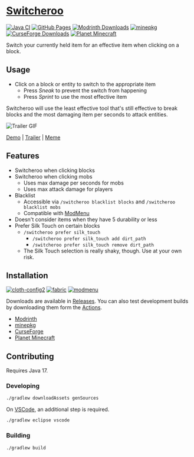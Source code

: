 # [Switcheroo](https://github.com/NatoBoram/switcheroo)

[![Java CI](https://github.com/NatoBoram/switcheroo/actions/workflows/gradle.yaml/badge.svg)](https://github.com/NatoBoram/switcheroo/actions/workflows/gradle.yaml)
[![GitHub Pages](https://github.com/NatoBoram/switcheroo/actions/workflows/github-pages.yaml/badge.svg)](https://github.com/NatoBoram/switcheroo/actions/workflows/github-pages.yaml)
[![Modrinth Downloads](https://img.shields.io/badge/dynamic/json?color=1bd96a&label=Modrinth&query=downloads&suffix=%20downloads&url=https%3A%2F%2Fapi.modrinth.com%2Fv2%2Fproject%2Fwq6HaMZG)](https://modrinth.com/mod/switcheroo)
[![minepkg](https://img.shields.io/badge/dynamic/json?color=ff9800&label=minepkg&query=stats.totalDownloads&suffix=%20downloads&url=https%3A%2F%2Fapi.preview.minepkg.io%2Fv1%2Fprojects%2Fswitcheroo)](https://preview.minepkg.io/projects/switcheroo)
[![CurseForge Downloads](https://img.shields.io/badge/dynamic/json?color=f16436&label=CurseForge&query=downloads.total&suffix=%20downloads&url=https%3A%2F%2Fapi.cfwidget.com%2F441128)](https://www.curseforge.com/minecraft/mc-mods/switcheroo)
[![Planet Minecraft](https://img.shields.io/badge/Planet%20Minecraft-download-3366cc)](https://www.planetminecraft.com/mod/switcheroo-5459816/)

Switch your currently held item for an effective item when clicking on a block.

## Usage

- Click on a block or entity to switch to the appropriate item
  - Press _Sneak_ to prevent the switch from happening
  - Press _Sprint_ to use the most effective item

Switcheroo will use the least effective tool that's still effective to break blocks and the most damaging item per seconds to attack entities.

![Trailer GIF](https://github.com/NatoBoram/switcheroo/assets/10495562/2a2b7471-272d-43b8-98a2-fca5f7291289)

[Demo](https://www.youtube.com/watch?v=JnvHyhDPlpY) | [Trailer](https://www.youtube.com/watch?v=SpE6-4D1x28) | [Meme](https://www.youtube.com/watch?v=2Wm2cTkdJzk)

## Features

- Switcheroo when clicking blocks
- Switcheroo when clicking mobs
  - Uses max damage per seconds for mobs
  - Uses max attack damage for players
- Blacklist
  - Accessible via `/switcheroo blacklist blocks` and `/switcheroo blacklist mobs`
  - Compatible with [ModMenu](https://github.com/TerraformersMC/ModMenu)
- Doesn't consider items when they have 5 durability or less
- Prefer Silk Touch on certain blocks
  - `/switcheroo prefer silk_touch`
    - `/switcheroo prefer silk_touch add dirt_path`
    - `/switcheroo prefer silk_touch remove dirt_path`
  - The Silk Touch selection is really shaky, though. Use at your own risk.

## Installation

[![cloth-config2](https://img.shields.io/badge/Cloth%20Config%20API-11.1.118-9cff55)](https://github.com/shedaniel/cloth-config)
[![fabric](https://img.shields.io/badge/Fabric%20API-0.92.0-dbd0b4)](https://github.com/FabricMC/fabric)
[![modmenu](https://img.shields.io/badge/Mod%20Menu-7.2.2-134bff)](https://github.com/TerraformersMC/ModMenu)

Downloads are available in [Releases](https://github.com/NatoBoram/switcheroo/releases). You can also test development builds by downloading them form the [Actions](https://github.com/NatoBoram/switcheroo/actions).

- [Modrinth](https://modrinth.com/mod/switcheroo)
- [minepkg](https://preview.minepkg.io/projects/switcheroo)
- [CurseForge](https://www.curseforge.com/minecraft/mc-mods/switcheroo)
- [Planet Minecraft](https://www.planetminecraft.com/mod/switcheroo-5459816)

## Contributing

Requires Java 17.

### Developing

```bash
./gradlew downloadAssets genSources
```

On [VSCode](https://code.visualstudio.com), an additional step is required.

```bash
./gradlew eclipse vscode
```

### Building

```bash
./gradlew build
```
